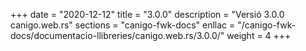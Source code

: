 +++
date        = "2020-12-12"
title       = "3.0.0"
description = "Versió 3.0.0 canigo.web.rs"
sections    = "canigo-fwk-docs"
enllac		= "/canigo-fwk-docs/documentacio-llibreries/canigo.web.rs/3.0.0/"
weight		= 4
+++
